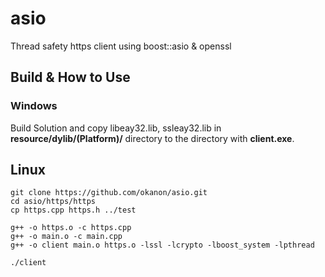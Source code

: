 # asio
Thread safety https client using boost::asio & openssl

## Build & How to Use
### Windows
Build Solution and copy libeay32.lib, ssleay32.lib in __resource/dylib/(Platform)/__ directory to the directory with __client.exe__.

## Linux
```
git clone https://github.com/okanon/asio.git
cd asio/https/https
cp https.cpp https.h ../test

g++ -o https.o -c https.cpp
g++ -o main.o -c main.cpp
g++ -o client main.o https.o -lssl -lcrypto -lboost_system -lpthread

./client
```

